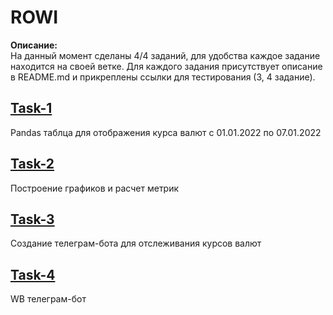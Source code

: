 # ROWI
**Описание:**  
На данный момент сделаны 4/4 заданий, для удобства каждое задание находится на своей ветке. Для каждого задания присутствует описание в README.md и прикреплены ссылки для тестирования (3, 4 задание). 
## [Task-1](https://github.com/KilArtur/ROWI/tree/Task-1)
Pandas таблца для отображения курса валют с 01.01.2022 по 07.01.2022
## [Task-2](https://github.com/KilArtur/ROWI/tree/Task-2)
Построение графиков и расчет метрик
## [Task-3](https://github.com/KilArtur/ROWI/tree/Task-3)
Создание телеграм-бота для отслеживания курсов валют
## [Task-4](https://github.com/KilArtur/ROWI/tree/Task-4)
WB телеграм-бот
